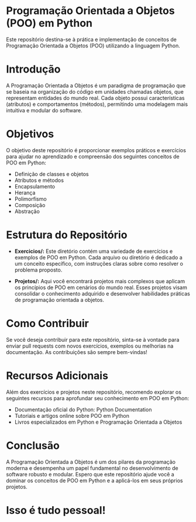 # Programação Orientada a Objetos (POO) em Python

Este repositório destina-se à prática e implementação de conceitos de Programação Orientada a Objetos (POO) utilizando a linguagem Python.

# Introdução

A Programação Orientada a Objetos é um paradigma de programação que se baseia na organização do código em unidades chamadas objetos, que representam entidades do mundo real. Cada objeto possui características (atributos) e comportamentos (métodos), permitindo uma modelagem mais intuitiva e modular do software.

# Objetivos

O objetivo deste repositório é proporcionar exemplos práticos e exercícios para ajudar no aprendizado e compreensão dos seguintes conceitos de POO em Python:

  - Definição de classes e objetos
  - Atributos e métodos
  - Encapsulamento
  - Herança
  - Polimorfismo
  - Composição
  - Abstração

# Estrutura do Repositório

  - **Exercicios/:** Este diretório contém uma variedade de exercícios e exemplos de POO em Python. Cada arquivo ou diretório é dedicado a um conceito específico, com instruções claras sobre como resolver o problema proposto.

  - **Projetos/:** Aqui você encontrará projetos mais complexos que aplicam os princípios de POO em cenários do mundo real. Esses projetos visam consolidar o conhecimento adquirido e desenvolver habilidades práticas de programação orientada a objetos.

# Como Contribuir

Se você deseja contribuir para este repositório, sinta-se à vontade para enviar pull requests com novos exercícios, exemplos ou melhorias na documentação. As contribuições são sempre bem-vindas!

# Recursos Adicionais

Além dos exercícios e projetos neste repositório, recomendo explorar os seguintes recursos para aprofundar seu conhecimento em POO em Python:

  - Documentação oficial do Python: Python Documentation
  - Tutoriais e artigos online sobre POO em Python
  - Livros especializados em Python e Programação Orientada a Objetos

# Conclusão

A Programação Orientada a Objetos é um dos pilares da programação moderna e desempenha um papel fundamental no desenvolvimento de software robusto e modular. Espero que este repositório ajude você a dominar os conceitos de POO em Python e a aplicá-los em seus próprios projetos.

# **Isso é tudo pessoal!**
